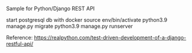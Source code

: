 Sample for Python/Django REST API

start postgresql db with docker
source env/bin/activate
python3.9 manage.py migrate
python3.9 manage.py runserver

Reference:
https://realpython.com/test-driven-development-of-a-django-restful-api/